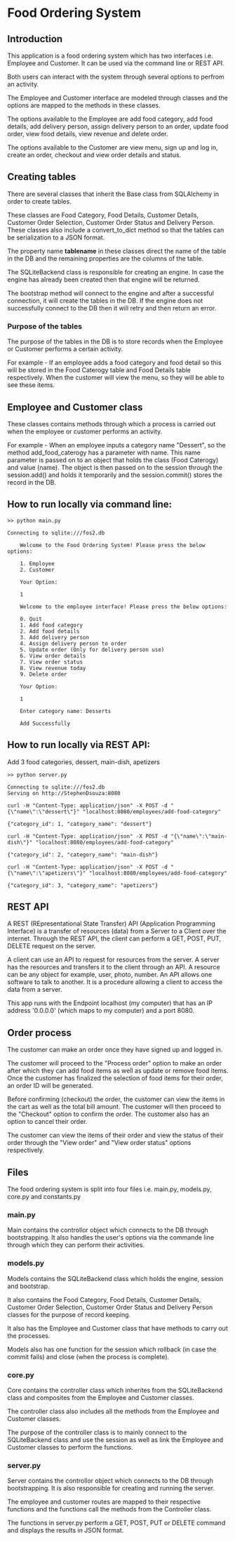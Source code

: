 # Food Ordering System

## Introduction

This application is a food ordering system which has two interfaces i.e. Employee and Customer. It can be used via the command line or REST API.

Both users can interact with the system through several options to perfrom an activity.

The Employee and Customer interface are modeled through classes and the options are mapped to the methods in these classes.

The options available to the Employee are add food category, add food details, add delivery person, assign delivery person to an order, update food order, view food details, view revenue and delete order.

The options available to the Customer are view menu, sign up and log in, create an order, checkout and view order details and status.

## Creating tables

There are several classes that inherit the Base class from SQLAlchemy in order to create tables. 

These classes are Food Category, Food Details, Customer Details, Customer Order Selection, Customer Order Status and Delivery Person. These classes also include a convert_to_dict method so that the tables can be serialization to a JSON format.

The property name __tablename__ in these classes direct the name of the table in the DB and the remaining properties are the columns of the table.

The SQLiteBackend class is responsible for creating an engine. In case the engine has already been created then that engine will be returned. 

The bootstrap method will connect to the engine and after a successful connection, it will create the tables in the DB. If the engine does not successfully connect to the DB then it will retry and then return an error.

### Purpose of the tables

The purpose of the tables in the DB is to store records when the Employee or Customer performs a certain activity.

For example - If an employee adds a food category and food detail so this will be stored in the Food Caterogy table and Food Details table respectively. When the customer will view the menu, so they will be able to see these items.

## Employee and Customer class

These classes contains methods through which a process is carried out when the employee or customer performs an activity.

For example - When an employee inputs a category name "Dessert", so the method add_food_caterogy has a parameter with name. This name parameter is passed on to an object that holds the class (Food Caterogy) and value (name). The object is then passed on to the session through the session.add() and holds it temporarily and the session.commit() stores the record in the DB. 

## How to run locally via command line:

```
>> python main.py

Connecting to sqlite:///fos2.db
    
    Welcome to the Food Ordering System! Please press the below options:

    1. Employee
    2. Customer

    Your Option:

    1

    Welcome to the employee interface! Please press the below options:

    0. Quit
    1. Add food category
    2. Add food details
    3. Add delivery person
    4. Assign delivery person to order
    5. Update order (Only for delivery person use)
    6. View order details
    7. View order status
    8. View revenue today
    9. Delete order

    Your Option:

    1
    
    Enter category name: Desserts
    
    Add Successfully
```

## How to run locally via REST API:

Add 3 food categories, dessert, main-dish, apetizers

```
>> python server.py

Connecting to sqlite:///fos2.db
Serving on http://StephenDsouza:8080

curl -H "Content-Type: application/json" -X POST -d "{\"name\":\"dessert\"}" "localhost:8080/employees/add-food-category"

{"category_id": 1, "category_name": "dessert"}

curl -H "Content-Type: application/json" -X POST -d "{\"name\":\"main-dish\"}" "localhost:8080/employees/add-food-category"

{"category_id": 2, "category_name": "main-dish"}

curl -H "Content-Type: application/json" -X POST -d "{\"name\":\"apetizers\"}" "localhost:8080/employees/add-food-category"

{"category_id": 3, "category_name": "apetizers"}
```

## REST API

A REST (REpresentational State Transfer) API (Application Programming Interface) is a transfer of resources (data) from a Server to a Client over the internet. Through the REST API, the client can perform a GET, POST, PUT, DELETE request on the server.

A client can use an API to request for resources from the server. A server has the resources and transfers it to the client through an API. A resource can be any object for example, user, photo, number. An API allows one software to talk to another. It is a procedure allowing a client to access the data from a server. 

This app runs with the Endpoint localhost (my computer) that has an IP address '0.0.0.0' (which maps to my computer) and a port 8080.

## Order process

The customer can make an order once they have signed up and logged in. 

The customer will proceed to the "Process order" option to make an order after which they can add food items as well as update or remove food items. Once the customer has finalized the selection of food items for their order, an order ID will be generated.

Before confirming (checkout) the order, the customer can view the items in the cart as well as the total bill amount. The customer will then proceed to the "Checkout" option to confirm the order. The customer also has an option to cancel their order. 

The customer can view the items of their order and view the status of their order through the "View order" and "View order status" options respectively.

## Files

The food ordering system is split into four files i.e. main.py, models.py, core.py and constants.py

### main.py

Main contains the controllor object which connects to the DB through bootstrapping. It also handles the user's options via the commande line through which they can perform their activities.

### models.py

Models contains the SQLiteBackend class which holds the engine, session and bootstrap. 

It also contains the Food Category, Food Details, Customer Details, Customer Order Selection, Customer Order Status and Delivery Person classes for the purpose of record keeping. 

It also has the Employee and Customer class that have methods to carry out the processes.

Models also has one function for the session which rollback (in case the commit fails) and close (when the process is complete).  

### core.py

Core contains the controller class which inherites from the SQLiteBackend class and composites from the Employee and Customer classes.

The controller class also includes all the methods from the Employee and Customer classes.

The purpose of the controller class is to mainly connect to the SQLiteBackend class and use the session as well as link the Employee and Customer classes to perform the functions.

### server.py

Server contains the controllor object which connects to the DB through bootstrapping. It is also responsible for creating and running the server.

The employee and customer routes are mapped to their respective functions and the functions call the methods from the Controller class.

The functions in server.py perform a GET, POST, PUT or DELETE command and displays the results in JSON format.